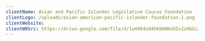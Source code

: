 ```yaml
---
clientName: Asian and Pacific Islander Legislative Caucus Foundation
clientLogo: /uploads/asian-american-pacific-islander-foundation-1.png
clientWebsite: 
clientW9Src: https://drive.google.com/file/d/1uH484sH4hKbHHKddIxJzHbGiIP7mF_ln/view?usp=sharing
---
```

